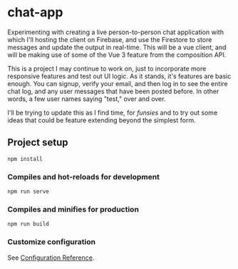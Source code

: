 # chat-app

Experimenting with creating a live person-to-person chat application with which I'll hosting the client on Firebase, and use the Firestore to store messages and update the output in real-time. This will be a vue client, and will be making use of some of the Vue 3 feature from the composition API.

This is a project I may continue to work on, just to incorporate more responsive features and test out UI logic. As it stands, it's features are basic enough. You can signup, verify your email, and then log in to see the entire chat log, and any user messages that have been posted before. In other words, a few user names saying "test," over and over.

I'll be trying to update this as I find time, for *funsies* and to try out some ideas that could be feature extending beyond the simplest form.

## Project setup
```
npm install
```

### Compiles and hot-reloads for development
```
npm run serve
```

### Compiles and minifies for production
```
npm run build
```

### Customize configuration
See [Configuration Reference](https://cli.vuejs.org/config/).
